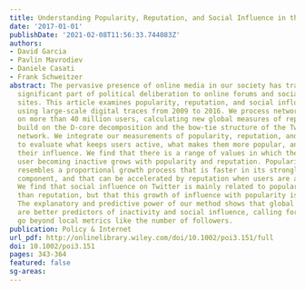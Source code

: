```yaml
---
title: Understanding Popularity, Reputation, and Social Influence in the Twitter Society
date: '2017-01-01'
publishDate: '2021-02-08T11:56:33.744083Z'
authors:
- David Garcia
- Pavlin Mavrodiev
- Daniele Casati
- Frank Schweitzer
abstract: The pervasive presence of online media in our society has transferred a
  significant part of political deliberation to online forums and social networking
  sites. This article examines popularity, reputation, and social influence on Twitter
  using large-scale digital traces from 2009 to 2016. We process network information
  on more than 40 million users, calculating new global measures of reputation that
  build on the D-core decomposition and the bow-tie structure of the Twitter follower
  network. We integrate our measurements of popularity, reputation, and social influence
  to evaluate what keeps users active, what makes them more popular, and what determines
  their influence. We find that there is a range of values in which the risk of a
  user becoming inactive grows with popularity and reputation. Popularity in Twitter
  resembles a proportional growth process that is faster in its strongly connected
  component, and that can be accelerated by reputation when users are already popular.
  We find that social influence on Twitter is mainly related to popularity rather
  than reputation, but that this growth of influence with popularity is sublinear.
  The explanatory and predictive power of our method shows that global network metrics
  are better predictors of inactivity and social influence, calling for analyses that
  go beyond local metrics like the number of followers.
publication: Policy & Internet
url_pdf: http://onlinelibrary.wiley.com/doi/10.1002/poi3.151/full
doi: 10.1002/poi3.151
pages: 343-364
featured: false
sg-areas:
---
```

